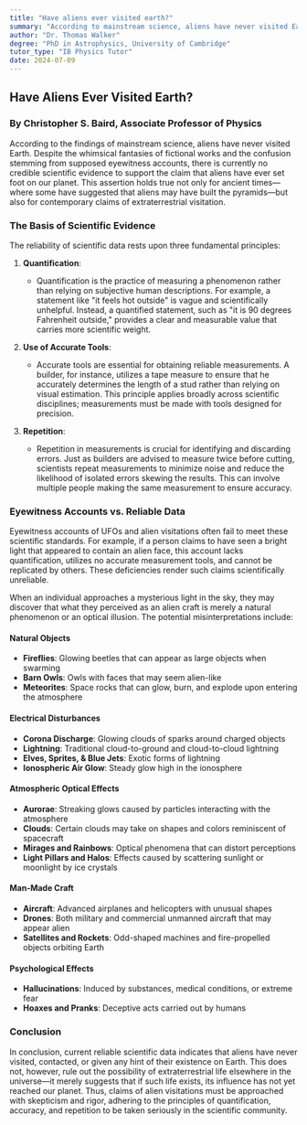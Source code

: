 ```yaml
---
title: "Have aliens ever visited earth?"
summary: "According to mainstream science, aliens have never visited Earth. Claims of UFO sightings lack credible scientific evidence and can be explained by natural phenomena, human-made objects, or psychological effects."
author: "Dr. Thomas Walker"
degree: "PhD in Astrophysics, University of Cambridge"
tutor_type: "IB Physics Tutor"
date: 2024-07-09
---
```


## Have Aliens Ever Visited Earth?

### By Christopher S. Baird, Associate Professor of Physics

According to the findings of mainstream science, aliens have never visited Earth. Despite the whimsical fantasies of fictional works and the confusion stemming from supposed eyewitness accounts, there is currently no credible scientific evidence to support the claim that aliens have ever set foot on our planet. This assertion holds true not only for ancient times—where some have suggested that aliens may have built the pyramids—but also for contemporary claims of extraterrestrial visitation. 

### The Basis of Scientific Evidence

The reliability of scientific data rests upon three fundamental principles:

1. **Quantification**:
   - Quantification is the practice of measuring a phenomenon rather than relying on subjective human descriptions. For example, a statement like "it feels hot outside" is vague and scientifically unhelpful. Instead, a quantified statement, such as "it is $90$ degrees Fahrenheit outside," provides a clear and measurable value that carries more scientific weight.

2. **Use of Accurate Tools**:
   - Accurate tools are essential for obtaining reliable measurements. A builder, for instance, utilizes a tape measure to ensure that he accurately determines the length of a stud rather than relying on visual estimation. This principle applies broadly across scientific disciplines; measurements must be made with tools designed for precision.

3. **Repetition**:
   - Repetition in measurements is crucial for identifying and discarding errors. Just as builders are advised to measure twice before cutting, scientists repeat measurements to minimize noise and reduce the likelihood of isolated errors skewing the results. This can involve multiple people making the same measurement to ensure accuracy.

### Eyewitness Accounts vs. Reliable Data

Eyewitness accounts of UFOs and alien visitations often fail to meet these scientific standards. For example, if a person claims to have seen a bright light that appeared to contain an alien face, this account lacks quantification, utilizes no accurate measurement tools, and cannot be replicated by others. These deficiencies render such claims scientifically unreliable. 

When an individual approaches a mysterious light in the sky, they may discover that what they perceived as an alien craft is merely a natural phenomenon or an optical illusion. The potential misinterpretations include:

#### Natural Objects
- **Fireflies**: Glowing beetles that can appear as large objects when swarming
- **Barn Owls**: Owls with faces that may seem alien-like
- **Meteorites**: Space rocks that can glow, burn, and explode upon entering the atmosphere

#### Electrical Disturbances
- **Corona Discharge**: Glowing clouds of sparks around charged objects
- **Lightning**: Traditional cloud-to-ground and cloud-to-cloud lightning
- **Elves, Sprites, & Blue Jets**: Exotic forms of lightning
- **Ionospheric Air Glow**: Steady glow high in the ionosphere

#### Atmospheric Optical Effects
- **Aurorae**: Streaking glows caused by particles interacting with the atmosphere
- **Clouds**: Certain clouds may take on shapes and colors reminiscent of spacecraft
- **Mirages and Rainbows**: Optical phenomena that can distort perceptions
- **Light Pillars and Halos**: Effects caused by scattering sunlight or moonlight by ice crystals

#### Man-Made Craft
- **Aircraft**: Advanced airplanes and helicopters with unusual shapes
- **Drones**: Both military and commercial unmanned aircraft that may appear alien
- **Satellites and Rockets**: Odd-shaped machines and fire-propelled objects orbiting Earth

#### Psychological Effects
- **Hallucinations**: Induced by substances, medical conditions, or extreme fear
- **Hoaxes and Pranks**: Deceptive acts carried out by humans

### Conclusion

In conclusion, current reliable scientific data indicates that aliens have never visited, contacted, or given any hint of their existence on Earth. This does not, however, rule out the possibility of extraterrestrial life elsewhere in the universe—it merely suggests that if such life exists, its influence has not yet reached our planet. Thus, claims of alien visitations must be approached with skepticism and rigor, adhering to the principles of quantification, accuracy, and repetition to be taken seriously in the scientific community.
    